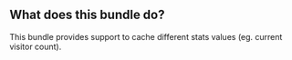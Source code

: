 What does this bundle do?
-----------------

This bundle provides support to cache different stats values (eg. current visitor count).
